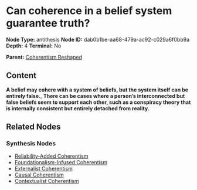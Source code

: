 # Can coherence in a belief system guarantee truth?

**Node Type:** antithesis
**Node ID:** dab0b1be-aa68-479a-ac92-c029a6f0bb9a
**Depth:** 4
**Terminal:** No

**Parent:** [Coherentism Reshaped](coherentism-reshaped-synthesis-12a28456-7613-4fbb-b307-2995c89d3fd9.md)

## Content

**A belief may cohere with a system of beliefs, but the system itself can be entirely false.**, **There can be cases where a person’s interconnected but false beliefs seem to support each other, such as a conspiracy theory that is internally consistent but entirely detached from reality.**

## Related Nodes

### Synthesis Nodes

- [Reliability-Added Coherentism](reliability-added-coherentism-synthesis-23825d08-9f7f-4999-9808-25c2eed6aecc.md)
- [Foundationalism-Infused Coherentism](foundationalism-infused-coherentism-synthesis-d8fa5a8c-c58b-467c-a127-31bd76453605.md)
- [Externalist Coherentism](externalist-coherentism-synthesis-5ec9df0e-5ead-42c4-b0cb-02d934eaedf9.md)
- [Causal Coherentism](causal-coherentism-synthesis-650116f6-a42c-4b0f-899c-de963e729df2.md)
- [Contextualist Coherentism](contextualist-coherentism-synthesis-2b0c2507-b1ed-487f-aa0b-e9271fa66f50.md)
